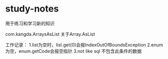 # study-notes
用于练习和学习新的知识

com.kangda.ArraysAsList
关于Array.AsList

工作记录：
1.list为空时，list.get(0)会报IndexOutOfBoundsException
2.enum为空，enum.getCode会报空指针
3.not like sql  不包含此条件的数据
